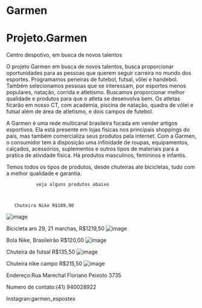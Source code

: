 # Garmen

# Projeto.Garmen
Centro despotivo, em busca de novos talentos 
  
  
   O projeto Garmen em busca de novos talentos, busca proporcionar oportunidades para as pessoas que querem seguir carreira no mundo dos esportes. Programamos peneiras de futebol, futsal, vôlei e handebol. Também selecionamos pessoas que se interessam, por esportes menos populares, natação, corrida e atletismo. Buscamos proporcionar melhor qualidade e produtos para que o atleta se desenvolva bem.
  Os atletas ficarão em nosso CT, com academia, piscina de natação, quadra de vôlei e futsal além de área de atletismo, e dois campos de futebol.
  

A Garmen é uma rede multicanal brasileira focada em vender artigos esportivos. Ela está presente em lojas físicas nos principais shoppings do país, mas também comercializa seus produtos pela internet.
Com a Garmen, o consumidor tem à disposição uma infinidade de roupas, equipamentos, calçados, acessórios, suplementos e outros tipos de materiais para a pratica de atividade física. Há produtos masculinos, femininos e infantis.


Temos todos os tipos de produtos, desde chuteiras ate bicicletas, tudo com a melhor qualidade e garantia.

               veja alguns produtos abaixo 
               
               
               
       Chuteira Nike R$189,90        
![image](https://user-images.githubusercontent.com/113630008/198357122-4ac15d52-39a5-489a-a836-f86bda0e5951.png)

Bicicleta aro 29, 21 marchas, R$1219,50
![image](https://user-images.githubusercontent.com/113630008/198357888-18ea1417-c73e-473d-91ea-2a176d0a286a.png)

Bola Nike, Brasileirão R$120,00
![image](https://user-images.githubusercontent.com/113630008/198358487-bf7809d9-1a16-46ba-b866-1254ee58268d.png)

Chuteira de futsal R$135,50
![image](https://user-images.githubusercontent.com/113630008/198358937-58f6509c-66e7-4820-b27d-ee2861e26a7b.png)

Chuteira nike campo R$215,50
![image](https://user-images.githubusercontent.com/113630008/198360112-39309110-f4c2-4407-941b-cf6451762b6d.png)

Endereço:Rua Marechal Floriano Peixoto 3735


Numero de contato:(41) 940028922


Instagran:garmen_espostes  













